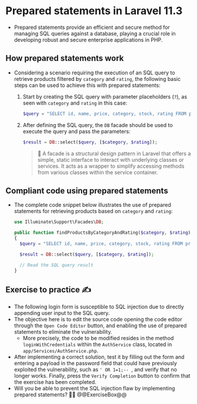 # Prepared statements in Laravel 11.3

* Prepared statements provide an efficient and secure method for managing SQL queries against a database, playing a crucial role in developing robust and secure enterprise applications in PHP.

## How prepared statements work

* Considering a scenario requiring the execution of an SQL query to retrieve products filtered by `category` and `rating`, the following basic steps can be used to achieve this with prepared statements:
  1. Start by creating the SQL query with parameter placeholders (`?`), as seen with `category` and `rating` in this case:

      ```php
      $query = "SELECT id, name, price, category, stock, rating FROM products WHERE category = ? AND rating >= ?";
      ```

  1. After defining the SQL query, the `DB` facade should be used to execute the query and pass the parameters:

      ```php
      $result = DB::select($query, [$category, $rating]);
      ```

      > :older_man: A facade is a structural design pattern in Laravel that offers a simple, static interface to interact with underlying classes or services. It acts as a wrapper to simplify accessing methods from various classes within the service container.

## Compliant code using prepared statements

* The complete code snippet below illustrates the use of prepared statements for retrieving products based on `category` and `rating`:

  ```php
  use Illuminate\Support\Facades\DB;

  public function findProductsByCategoryAndRating($category, $rating)
  {
    $query = "SELECT id, name, price, category, stock, rating FROM products WHERE category = ? AND rating >= ?";

    $result = DB::select($query, [$category, $rating]);

    // Read the SQL query result
  }
  ```

## Exercise to practice :writing_hand:

* The following login form is susceptible to SQL injection due to directly appending user input to the SQL query.
* The objective here is to edit the source code opening the code editor through the `Open Code Editor` button, and enabling the use of prepared statements to eliminate the vulnerability.
  * More precisely, the code to be modified resides in the method `loginWithCredentials` within the `AuthService` class, located in `app/Services/AuthService.php`.
* After implementing a correct solution, test it by filling out the form and entering a payload in the password field that could have previously exploited the vulnerability, such as `' OR 1=1;-- `, and verify that no longer works. Finally, press the `Verify Completion` button to confirm that the exercise has been completed.
* Will you be able to prevent the SQL injection flaw by implementing prepared statements? :slightly_smiling_face::muscle:
  @@ExerciseBox@@
